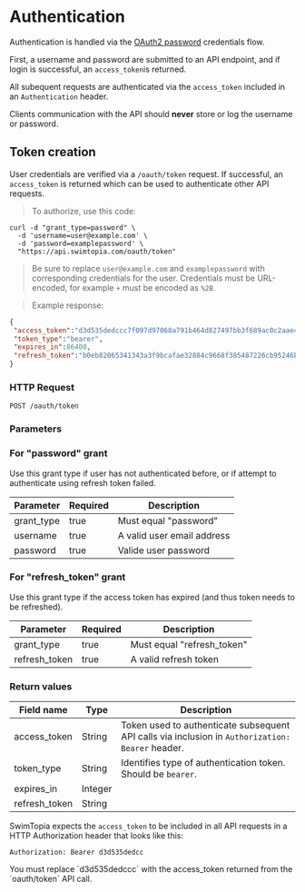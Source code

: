 # Authentication

Authentication is handled via the [OAuth2 password](https://github.com/doorkeeper-gem/doorkeeper/wiki/Using-Resource-Owner-Password-Credentials-flow) credentials flow.

First, a username and password are submitted to an API endpoint, and if login is successful, an `access_token`is returned.

All subequent requests are authenticated via the `access_token` included in an `Authentication` header.

<aside class="warning">
Clients communication with the API should <strong>never</strong> store or log the username or password.
</aside>

## Token creation

User credentials are verified via a `/oauth/token` request. If successful, an `access_token` is returned which can be used to authenticate other API requests.

> To authorize, use this code:

```shell
curl -d "grant_type=password" \
  -d 'username=user@example.com' \
  -d 'password=examplepassword' \
  "https://api.swimtopia.com/oauth/token"
```

> Be sure to replace `user@example.com` and `examplepassword` with corresponding credentials for the user. Credentials must be URL-encoded, for example `+` must be encoded as `%2B`.


> Example response:

```json
{
 "access_token":"d3d535dedccc7f097d97068a791b464d827497bb3f689ac0c2aae41cd249af20",
 "token_type":"bearer",
 "expires_in":86400,
 "refresh_token":"b0eb82065341343a3f9bcafae32884c9668f385487226cb95246b4046c91a8db"
}
```

### HTTP Request

`POST /oauth/token`

### Parameters

### For "password" grant

Use this grant type if user has not authenticated before, or if attempt to authenticate using refresh token failed.

Parameter | Required | Description
----------|---------|------------
grant_type | true | Must equal "password"
username | true | A valid user email address
password | true | Valide user password

### For "refresh_token" grant

Use this grant type if the access token has expired (and thus token needs to be refreshed).

Parameter | Required | Description
----------|---------|------------
grant_type | true | Must equal "refresh_token"
refresh_token | true | A valid refresh token


### Return values
Field name | Type | Description
-----------|------|---------------
access_token | String | Token used to authenticate subsequent API calls via inclusion in `Authorization: Bearer` header.
token_type | String | Identifies type of authentication token. Should be `bearer`.
expires_in | Integer |
refresh_token | String |

SwimTopia expects the `access_token` to be included in all API requests in a HTTP Authorization header that looks like this:

`Authorization: Bearer d3d535dedcc`

<aside class="notice">
You must replace `d3d535dedccc` with the access_token returned from the `oauth/token` API call.
</aside>
